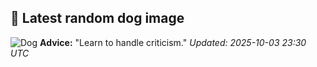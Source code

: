 ## 🐶 Latest random dog image
![Dog](https://images.dog.ceo/breeds/mountain-bernese/n02107683_257.jpg)
**Advice:** "Learn to handle criticism."
*Updated: 2025-10-03 23:30 UTC*
